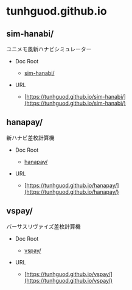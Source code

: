 # tunhguod.github.io

## sim-hanabi/

ユニメモ風新ハナビシミュレーター

* Doc Root
  * [sim-hanabi/](https://github.com/tunhguod/tunhguod.github.io/blob/main/sim-hanabi)

* URL
  * [https://tunhguod.github.io/sim-hanabi/](https://tunhguod.github.io/sim-hanabi/)
 
## hanapay/

新ハナビ差枚計算機

* Doc Root
  * [hanapay/](https://github.com/tunhguod/tunhguod.github.io/blob/main/hanapay)

* URL
  * [https://tunhguod.github.io/hanapay/](https://tunhguod.github.io/hanapay/)

## vspay/

バーサスリヴァイズ差枚計算機

* Doc Root
  * [vspay/](https://github.com/tunhguod/tunhguod.github.io/blob/main/vspay)

* URL
  * [https://tunhguod.github.io/vspay/](https://tunhguod.github.io/vspay/)
